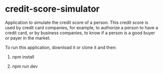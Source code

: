 # credit-score-simulator
Application to simulate the credit score of a person. This credit score is used by credit card companies, for example, to authorize a person to have a credit card, or by business companies, to know if a person is a good buyer or payer in the market.

To run this application, download it or clone it and then:

1) npm install

2) npm run dev
